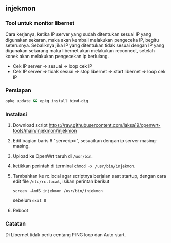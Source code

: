 ## injekmon
### Tool untuk monitor libernet

Cara kerjanya, ketika IP server yang sudah ditentukan sesuai IP yang digunakan sekaran, maka akan kembali melakukan pengeceka IP, begitu seterusnya. Sebaliknya jika IP yang ditentukan tidak sesuai dengan IP yang digunakan sekarang maka libernet akan melakukan reconnect, setelah konek akan melakukan pengecekan ip berlulang.

- Cek IP server => sesuai => loop cek IP
- Cek IP server => tidak sesuai => stop libernet => start libernet => loop cek IP

### Persiapan
```bash
opkg update && opkg install bind-dig
```

### Instalasi

1. Download script https://raw.githubusercontent.com/laksa19/openwrt-tools/main/injekmon/injekmon
2. Edit bagian baris 6 "serverip=", sesuaikan dengan ip server masing-masing.
3. Upload ke OpenWrt taruh di ```/usr/bin```.
4. ketikkan perintah di terminal ```chmod +x /usr/bin/injekmon```.
5. Tambahkan ke rc.local agar scriptnya berjalan saat startup, dengan cara edit file ```/etc/rc.local```, isikan perintah berikut

    ```screen -AmdS injekmon /usr/bin/injekmon```

    sebelum ```exit 0```
    
 6. Reboot

### Catatan
Di Libernet tidak perlu centang PING loop dan Auto start.
